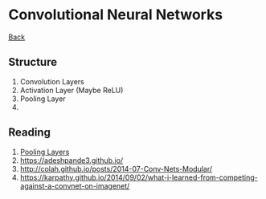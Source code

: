 # Convolutional Neural Networks

[Back](../index.md)

## Structure

1. Convolution Layers
2. Activation Layer (Maybe ReLU)
3. Pooling Layer
4. 

## Reading

1. [Pooling Layers](https://machinelearningmastery.com/pooling-layers-for-convolutional-neural-networks/)
2. https://adeshpande3.github.io/
3. http://colah.github.io/posts/2014-07-Conv-Nets-Modular/
4. https://karpathy.github.io/2014/09/02/what-i-learned-from-competing-against-a-convnet-on-imagenet/
